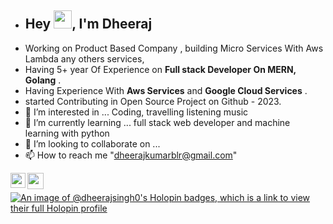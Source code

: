 <!-- - 👋 Hi, I’m @Dheerajsingh0 -->
- ## Hey <img src="https://github.com/TheDudeThatCode/TheDudeThatCode/blob/master/Assets/Hi.gif" width="29px">, I'm Dheeraj 
-   Working on Product Based Company , building Micro Services With Aws Lambda any others services,
-    Having 5+ year Of Experience  on **Full stack Developer  On MERN, Golang** .
-    Having Experience With **Aws Services** and **Google Cloud Services** .
-    started Contributing in Open Source Project on Github - 2023.
- 👀 I’m interested in ... Coding, travelling listening music
- 🌱 I’m currently learning ... full stack web developer and machine learning with python
- 💞️ I’m looking to collaborate on ...
- 📫 How to reach me "dheerajkumarblr@gmail.com"


 

<a href="https://www.linkedin.com/in/sdedj/">
  <img align="left" width="24px" src="https://cdn.jsdelivr.net/npm/simple-icons@v3/icons/linkedin.svg"  />
</a>
<!-- <a href="https://twitter.com/">
  <img align="left" width="26px" src="https://cdn.jsdelivr.net/npm/simple-icons@v3/icons/twitter.svg" />
</a> -->
<a href="mailto:dheerajkumarblr@gmail.com">
  <img align="left" width="26px" src="https://cdn.jsdelivr.net/npm/simple-icons@v3/icons/gmail.svg" />
</a>
<br/>

[![An image of @dheerajsingh0's Holopin badges, which is a link to view their full Holopin profile](https://holopin.me/dheerajsingh0)](https://holopin.io/@dheerajsingh0)

<br />

